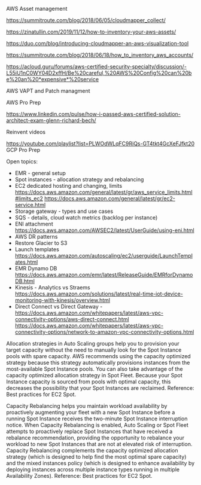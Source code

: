 AWS Asset management

https://summitroute.com/blog/2018/06/05/cloudmapper_collect/

https://zinatullin.com/2019/11/12/how-to-inventory-your-aws-assets/

https://duo.com/blog/introducing-cloudmapper-an-aws-visualization-tool

https://summitroute.com/blog/2018/06/18/how_to_inventory_aws_accounts/

https://acloud.guru/forums/aws-certified-security-specialty/discussion/-L55iU1nC0WY04D2xffH/Be%20careful,%20AWS%20Config%20can%20be%20an%20*expensive*%20service

AWS VAPT and Patch managment

AWS Pro Prep

https://www.linkedin.com/pulse/how-i-passed-aws-certified-solution-architect-exam-glenn-richard-bech/

Reinvent videos

https://youtube.com/playlist?list=PLWOdWLqFC9RiQs-GT4tkt4GcXeFJfkt20
GCP Pro Prep

Open topics:

* EMR - general setup 
* Spot instances - allocation strategy and rebalancing
* EC2 dedicated hosting and changing, limits https://docs.aws.amazon.com/general/latest/gr/aws_service_limits.html#limits_ec2 https://docs.aws.amazon.com/general/latest/gr/ec2-service.html
* Storage gateway - types and use cases
* SQS - details, cloud watch metrics (backlog per instance)
* ENI attachment https://docs.aws.amazon.com/AWSEC2/latest/UserGuide/using-eni.html
* AWS DR patterns
* Restore Glacier to S3
* Launch templates https://docs.aws.amazon.com/autoscaling/ec2/userguide/LaunchTemplates.html
* EMR Dynamo DB https://docs.aws.amazon.com/emr/latest/ReleaseGuide/EMRforDynamoDB.html
* Kinesis - Analytics vs Straems https://docs.aws.amazon.com/solutions/latest/real-time-iot-device-monitoring-with-kinesis/overview.html
* Direct Connect vs Direct Gateway - https://docs.aws.amazon.com/whitepapers/latest/aws-vpc-connectivity-options/aws-direct-connect.html https://docs.aws.amazon.com/whitepapers/latest/aws-vpc-connectivity-options/network-to-amazon-vpc-connectivity-options.html

Allocation strategies in Auto Scaling groups help you to provision your target capacity without the need to manually look for the Spot Instance pools with spare capacity. AWS recommends using the capacity optimized strategy because this strategy automatically provisions instances from the most-available Spot Instance pools. You can also take advantage of the capacity optimized allocation strategy in Spot Fleet. Because your Spot Instance capacity is sourced from pools with optimal capacity, this decreases the possibility that your Spot Instances are reclaimed. Reference: Best practices for EC2 Spot.

Capacity Rebalancing helps you maintain workload availability by proactively augmenting your fleet with a new Spot Instance before a running Spot Instance receives the two-minute Spot Instance interruption notice. When Capacity Rebalancing is enabled, Auto Scaling or Spot Fleet attempts to proactively replace Spot Instances that have received a rebalance recommendation, providing the opportunity to rebalance your workload to new Spot Instances that are not at elevated risk of interruption. Capacity Rebalancing complements the capacity optimized allocation strategy (which is designed to help find the most optimal spare capacity) and the mixed instances policy (which is designed to enhance availability by deploying instances across multiple instance types running in multiple Availability Zones). Reference: Best practices for EC2 Spot.
